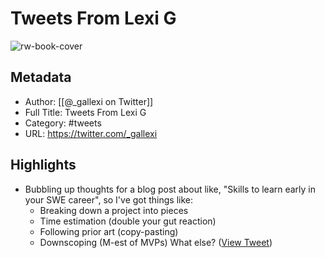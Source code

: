 # Tweets From Lexi G

![rw-book-cover](https://pbs.twimg.com/profile_images/1107549411884752898/tHvOphrB.png)

## Metadata
- Author: [[@_gallexi on Twitter]]
- Full Title: Tweets From Lexi G
- Category: #tweets
- URL: https://twitter.com/_gallexi

## Highlights
- Bubbling up thoughts for a blog post about like, "Skills to learn early in your SWE career", so I've got things like:
  - Breaking down a project into pieces
  - Time estimation (double your gut reaction)
  - Following prior art (copy-pasting)
  - Downscoping (M-est of MVPs)
  What else? ([View Tweet](https://twitter.com/_gallexi/status/1400572641224892418))
